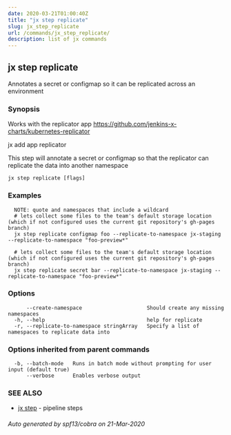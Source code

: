 ```yaml
---
date: 2020-03-21T01:00:40Z
title: "jx step replicate"
slug: jx_step_replicate
url: /commands/jx_step_replicate/
description: list of jx commands
---
```

## jx step replicate


Annotates a secret or configmap so it can be replicated across an environment


### Synopsis

Works with the replicator app https://github.com/jenkins-x-charts/kubernetes-replicator 

jx add app replicator 

This step will annotate a secret or configmap so that the replicator can replicate the data into another namespace

```
jx step replicate [flags]
```

### Examples

```
  NOTE: quote and namespaces that include a wildcard
  # lets collect some files to the team's default storage location (which if not configured uses the current git repository's gh-pages branch)
  jx step replicate configmap foo --replicate-to-namespace jx-staging --replicate-to-namespace "foo-preview*"
  
  # lets collect some files to the team's default storage location (which if not configured uses the current git repository's gh-pages branch)
  jx step replicate secret bar --replicate-to-namespace jx-staging --replicate-to-namespace "foo-preview*"
```

### Options

```
      --create-namespace                     Should create any missing namespaces
  -h, --help                                 help for replicate
  -r, --replicate-to-namespace stringArray   Specify a list of namespaces to replicate data into
```

### Options inherited from parent commands

```
  -b, --batch-mode   Runs in batch mode without prompting for user input (default true)
      --verbose      Enables verbose output
```

### SEE ALSO

* [jx step](/commands/jx_step/)	 - pipeline steps

###### Auto generated by spf13/cobra on 21-Mar-2020
